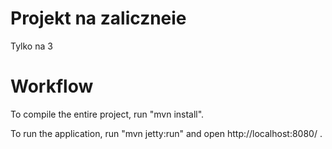Projekt na zaliczneie 
==============

Tylko na 3


Workflow
========
To compile the entire project, run "mvn install".

To run the application, run "mvn jetty:run" and open http://localhost:8080/ .



